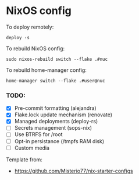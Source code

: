 # NixOS config

To deploy remotely:
```
deploy -s
```

To rebuild NixOS config:
```
sudo nixos-rebuild switch --flake .#nuc
```

To rebuild home-manager config:
```
home-manager switch --flake .#user@nuc
```

### TODO:
- [x] Pre-commit formatting (alejandra)
- [x] Flake.lock update mechanism (renovate)
- [x] Managed deployments (deploy-rs)
- [ ] Secrets management (sops-nix)
- [ ] Use BTRFS for /root
- [ ] Opt-in persistance (/tmpfs RAM disk)
- [ ] Custom media

Template from:
 - https://github.com/Misterio77/nix-starter-configs